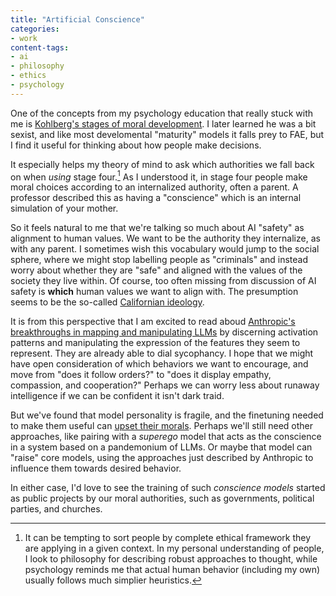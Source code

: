 ```yaml
---
title: "Artificial Conscience"
categories:
- work
content-tags:
- ai
- philosophy
- ethics
- psychology
---
```


One of the concepts from my psychology education that really stuck with me is [Kohlberg's stages of moral development](https://psycnet.apa.org/record/1964-05739-001). I later learned he was a bit sexist, and like most develomental "maturity" models it falls prey to FAE, but I find it useful for thinking about how people make decisions.

It especially helps my theory of mind to ask which authorities we fall back on when _using_ stage four.[^ethics] As I understood it, in stage four people make moral choices according to an internalized authority, often a parent. A professor described this as having a "conscience" which is an internal simulation of your mother.

[^ethics]: It can be tempting to sort people by complete ethical framework they are applying in a given context. In my personal understanding of people, I look to philosophy for describing robust approaches to thought, while psychology reminds me that actual human behavior (including my own) usually follows much simplier heuristics.

So it feels natural to me that we're talking so much about AI "safety" as alignment to human values. We want to be the authority they internalize, as with any parent. I sometimes wish this vocabulary would jump to the social sphere, where we might stop labelling people as "criminals" and instead worry about whether they are "safe" and aligned with the values of the society they live within. Of course, too often missing from discussion of AI safety is **which** human values we want to align with. The presumption seems to be the so-called [Californian ideology](http://www.imaginaryfutures.net/2007/04/17/the-californian-ideology-2/).

It is from this perspective that I am excited to read aboud [Anthropic's breakthroughs in mapping and manipulating LLMs](https://www.anthropic.com/research/mapping-mind-language-model) by discerning activation patterns and manipulating the expression of the features they seem to represent. They are already able to dial sycophancy. I hope that we might have open consideration of which behaviors we want to encourage, and move from "does it follow orders?" to "does it display empathy, compassion, and cooperation?" Perhaps we can worry less about runaway intelligence if we can be confident it isn't dark traid.

But we've found that model personality is fragile, and the finetuning needed to make them useful can [upset their morals](https://arxiv.org/abs/2310.03693). Perhaps we'll still need other approaches, like pairing with a _superego_ model that acts as the conscience in a system based on a pandemonium of LLMs. Or maybe that model can "raise" core models, using the approaches just described by Anthropic to influence them towards desired behavior.

In either case, I'd love to see the training of such _conscience models_ started as public projects by our moral authorities, such as governments, political parties, and churches.
